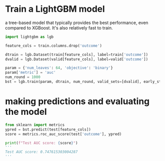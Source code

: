 # Train a LightGBM model
a tree-based model that typically provides the best performance, even compared to XGBoost. It's also relatively fast to train.

```python
import lightgbm as lgb

feature_cols = train.columns.drop('outcome')

dtrain = lgb.Dataset(train[feature_cols], label=train['outcome'])
dvalid = lgb.Dataset(valid[feature_cols], label=valid['outcome'])

param = {'num_leaves': 64, 'objective': 'binary'}
param['metric'] = 'auc'
num_round = 1000
bst = lgb.train(param, dtrain, num_round, valid_sets=[dvalid], early_stopping_rounds=10, verbose_eval=False)
```

# making predictions and evaluating the model

```python
from sklearn import metrics
ypred = bst.predict(test[feature_cols])
score = metrics.roc_auc_score(test['outcome'], ypred)

print(f"Test AUC score: {score}")
'''
Test AUC score: 0.747615303004287
'''
```
